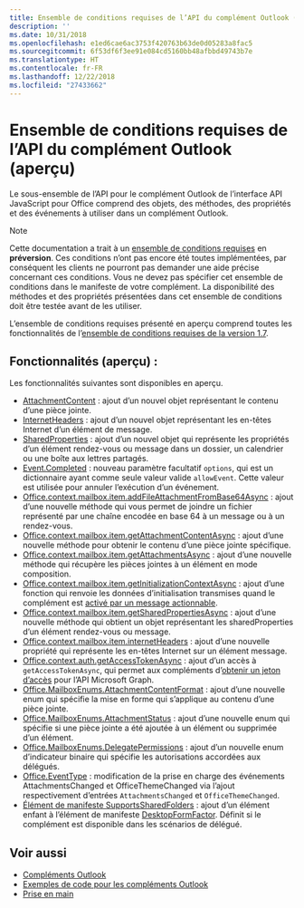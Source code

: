 ```yaml
---
title: Ensemble de conditions requises de l’API du complément Outlook (aperçu)
description: ''
ms.date: 10/31/2018
ms.openlocfilehash: e1ed6cae6ac3753f420763b63de0d05283a8fac5
ms.sourcegitcommit: 6f53df6f3ee91e084cd5160bb48afbbd49743b7e
ms.translationtype: HT
ms.contentlocale: fr-FR
ms.lasthandoff: 12/22/2018
ms.locfileid: "27433662"
---
```

# <a name="outlook-add-in-api-preview-requirement-set"></a>Ensemble de conditions requises de l’API du complément Outlook (aperçu)

Le sous-ensemble de l’API pour le complément Outlook de l’interface API JavaScript pour Office comprend des objets, des méthodes, des propriétés et des événements à utiliser dans un complément Outlook.

> [!NOTE]
> Cette documentation a trait à un [ensemble de conditions requises](/office/dev/add-ins/reference/requirement-sets/outlook-api-requirement-sets) en **préversion**. Ces conditions n’ont pas encore été toutes implémentées, par conséquent les clients ne pourront pas demander une aide précise concernant ces conditions. Vous ne devez pas spécifier cet ensemble de conditions dans le manifeste de votre complément. La disponibilité des méthodes et des propriétés présentées dans cet ensemble de conditions doit être testée avant de les utiliser.

L’ensemble de conditions requises présenté en aperçu comprend toutes les fonctionnalités de l’[ensemble de conditions requises de la version 1.7](../requirement-set-1.7/outlook-requirement-set-1.7.md).

## <a name="features-in-preview"></a>Fonctionnalités (aperçu) :

Les fonctionnalités suivantes sont disponibles en aperçu.

- [AttachmentContent](/javascript/api/outlook/office.attachmentcontent) : ajout d’un nouvel objet représentant le contenu d’une pièce jointe.
- [InternetHeaders](/javascript/api/outlook/office.internetheaders) : ajout d’un nouvel objet représentant les en-têtes Internet d’un élément de message.
- [SharedProperties](/javascript/api/outlook/office.sharedproperties) : ajout d’un nouvel objet qui représente les propriétés d’un élément rendez-vous ou message dans un dossier, un calendrier ou une boîte aux lettres partagés.
- [Event.Completed](/javascript/api/office/office.addincommands.event#completed-options-) : nouveau paramètre facultatif `options`, qui est un dictionnaire ayant comme seule valeur valide `allowEvent`. Cette valeur est utilisée pour annuler l’exécution d’un événement.
- [Office.context.mailbox.item.addFileAttachmentFromBase64Async](office.context.mailbox.item.md#addfileattachmentfrombase64asyncbase64file-attachmentname-options-callback) : ajout d’une nouvelle méthode qui vous permet de joindre un fichier représenté par une chaîne encodée en base 64 à un message ou à un rendez-vous.
- [Office.context.mailbox.item.getAttachmentContentAsync](office.context.mailbox.item.md#getattachmentcontentasyncattachmentid-options-callback--attachmentcontentjavascriptapioutlookofficeattachmentcontent) : ajout d’une nouvelle méthode pour obtenir le contenu d’une pièce jointe spécifique.
- [Office.context.mailbox.item.getAttachmentsAsync](office.context.mailbox.item.md#getattachmentsasyncoptions-callback--arrayattachmentdetailsjavascriptapioutlookofficeattachmentdetails) : ajout d’une nouvelle méthode qui récupère les pièces jointes à un élément en mode composition.
- [Office.context.mailbox.item.getInitializationContextAsync](office.context.mailbox.item.md#getinitializationcontextasyncoptions-callback) : ajout d’une fonction qui renvoie les données d’initialisation transmises quand le complément est [activé par un message actionnable](https://docs.microsoft.com/outlook/actionable-messages/invoke-add-in-from-actionable-message).
- [Office.context.mailbox.item.getSharedPropertiesAsync](office.context.mailbox.item.md#getsharedpropertiesasyncoptions-callback) : ajout d’une nouvelle méthode qui obtient un objet représentant les sharedProperties d’un élément rendez-vous ou message.
- [Office.context.mailbox.item.internetHeaders](office.context.mailbox.item.md#internetheaders-internetheadersjavascriptapioutlookofficeinternetheaders) : ajout d’une nouvelle propriété qui représente les en-têtes Internet sur un élément message.
- [Office.context.auth.getAccessTokenAsync](https://docs.microsoft.com/office/dev/add-ins/develop/sso-in-office-add-ins#sso-api-reference) : ajout d’un accès à `getAccessTokenAsync`, qui permet aux compléments d’[obtenir un jeton d’accès](https://docs.microsoft.com/outlook/add-ins/authenticate-a-user-with-an-sso-token) pour l’API Microsoft Graph.
- [Office.MailboxEnums.AttachmentContentFormat](/javascript/api/outlook/office.mailboxenums.attachmentcontentformat) : ajout d’une nouvelle enum qui spécifie la mise en forme qui s’applique au contenu d’une pièce jointe.
- [Office.MailboxEnums.AttachmentStatus](/javascript/api/outlook/office.mailboxenums.attachmentstatus) : ajout d’une nouvelle enum qui spécifie si une pièce jointe a été ajoutée à un élément ou supprimée d’un élément.
- [Office.MailboxEnums.DelegatePermissions](/javascript/api/outlook/office.mailboxenums.delegatepermissions) : ajout d’un nouvelle enum d’indicateur binaire qui spécifie les autorisations accordées aux délégués.
- [Office.EventType](/javascript/api/office/office.eventtype) : modification de la prise en charge des événements AttachmentsChanged et OfficeThemeChanged via l’ajout respectivement d’entrées `AttachmentsChanged` et `OfficeThemeChanged`.
- [Élément de manifeste SupportsSharedFolders](../../manifest/supportssharedfolders.md) : ajout d’un élément enfant à l’élément de manifeste [DesktopFormFactor](../../manifest/desktopformfactor.md). Définit si le complément est disponible dans les scénarios de délégué.

## <a name="see-also"></a>Voir aussi

- [Compléments Outlook](https://docs.microsoft.com/outlook/add-ins/)
- [Exemples de code pour les compléments Outlook](https://developer.microsoft.com/outlook/gallery/?filterBy=Outlook,Samples,Add-ins)
- [Prise en main](https://docs.microsoft.com/outlook/add-ins/quick-start)